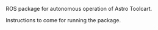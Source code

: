ROS package for autonomous operation of Astro Toolcart. 

Instructions to come for running the package.


